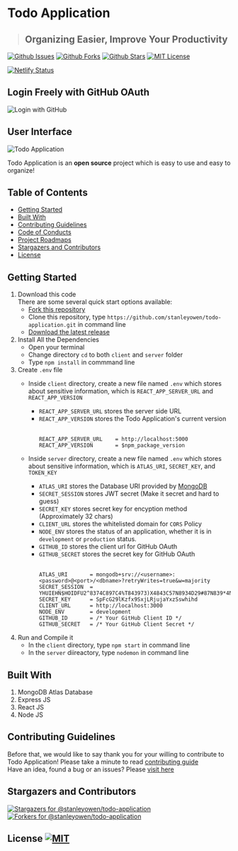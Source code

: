 # Todo Application
> ## Organizing Easier, Improve Your Productivity
[![Github Issues](https://img.shields.io/github/issues/stanleyowen/todo-application?style=flat-square)](https://github.com/stanleyowen/todo-application/issues)
[![Github Forks](https://img.shields.io/github/forks/stanleyowen/todo-application?style=flat-square)](https://github.com/stanleyowen/todo-application/network/members)
[![Github Stars](https://img.shields.io/github/stars/stanleyowen/todo-application?style=flat-square)](https://github.com/stanleyowen/todo-application/stargazers)
[![MIT License](https://img.shields.io/github/license/stanleyowen/todo-application?style=flat-square)](https://github.com/stanleyowen/todo-application/blob/master/LICENSE)

[![Netlify Status](https://api.netlify.com/api/v1/badges/56772f5c-0c69-41e8-a788-69ca591e70ef/deploy-status)](https://app.netlify.com/sites/todoapp-task/deploys)

## Login Freely with GitHub OAuth
![Login with GitHub](https://user-images.githubusercontent.com/69080584/111054818-4ad56700-84a2-11eb-80ff-fc31f0acedcf.png)

## User Interface
![Todo Application](https://user-images.githubusercontent.com/69080584/110568127-1ea9a580-8185-11eb-8db3-0d5156118aed.png)

Todo Application is an **open source** project which is easy to use and easy to organize!

## Table of Contents
- [Getting Started](#getting-started)
- [Built With](#built-with)
- [Contributing Guidelines](#contributing-guidelines)
- [Code of Conducts](CODE_OF_CONDUCT.md)
- [Project Roadmaps](https://github.com/stanleyowen/todo-application/projects)
- [Stargazers and Contributors](#stargazers-and-contributors)
- [License](#license)

## Getting Started
1. Download this code<br/>
  There are some several quick start options available:
    - [Fork this repository](https://github.com/stanleyowen/todo-application/fork)
    - Clone this repository, type `https://github.com/stanleyowen/todo-application.git` in command line
    - [Download the latest release](https://github.com/stanleyowen/todo-application/archive/v0.3.9.zip)
2. Install All the Dependencies
    - Open your terminal
    - Change directory `cd` to both `client` and `server` folder
    - Type `npm install` in commmand line
3. Create `.env` file
    - Inside `client` directory, create a new file named `.env` which stores about sensitive information, which is `REACT_APP_SERVER_URL` and `REACT_APP_VERSION`
      - `REACT_APP_SERVER_URL` stores the server side URL
      - `REACT_APP_VERSION` stores the Todo Application's current version<br /><br />
          ```
          REACT_APP_SERVER_URL    = http://localhost:5000
          REACT_APP_VERSION       = $npm_package_version
          ```

    - Inside `server` directory, create a new file named `.env` which stores about sensitive information, which is `ATLAS_URI`, `SECRET_KEY`, and `TOKEN_KEY`
      - `ATLAS_URI` stores the Database URI provided by [MongoDB](https://www.mongodb.com/2)
      - `SECRET_SESSION` stores JWT secret (Make it secret and hard to guess)
      - `SECRET_KEY` stores secret key for encyption method (Approximately 32 chars)
      - `CLIENT_URL` stores the whitelisted domain for `CORS` Policy
      - `NODE_ENV` stores the status of an application, whether it is in `development` or `production` status.
      - `GITHUB_ID` stores the client url for GitHub OAuth
      - `GITHUB_SECRET` stores the secret key for GitHub OAuth<br /><br />
          ```
          ATLAS_URI       = mongodb+srv://<username>:<password>@<port>/<dbname>?retryWrites=true&w=majority
          SECRET_SESSION  = YHUIEHN$HOIDFU2^8374C897C4%T843973)X4843C57N8934D29#87N839*4NC07489BC3
          SECRET_KEY      = SpFcG29lKzfx9SxjLRjujaYxzSswhihd
          CLIENT_URL      = http://localhost:3000
          NODE_ENV        = development
          GITHUB_ID       = /* Your GitHub Client ID */
          GITHUB_SECRET   = /* Your GitHub Client Secret */
          ```
  4. Run and Compile it
      - In the `client` directory, type `npm start` in command line
      - In the `server` diireactory, type `nodemon` in command line

## Built With
  1. MongoDB Atlas Database
  2. Express JS
  3. React JS
  4. Node JS

## Contributing Guidelines
  Before that, we would like to say thank you for your willing to contribute to Todo Application! Please take a minute to read [contributing guide](CONTRIBUTING.md#contributing)<br/>
  Have an idea, found a bug or an issues? Please [visit here](https://github.com/stanleyowen/todo-application/issues/new/choose)

## Stargazers and Contributors
   [![Stargazers for @stanleyowen/todo-application](https://reporoster.com/stars/stanleyowen/todo-application)](https://github.com/stanleyowen/todo-application/stargazers)
   [![Forkers for @stanleyowen/todo-application](https://reporoster.com/forks/stanleyowen/todo-application)](https://github.com/stanleyowen/todo-application/network/members)

## License [![MIT](https://img.shields.io/github/license/stanleyowen/todo-application?style=flat-square)](LICENSE)